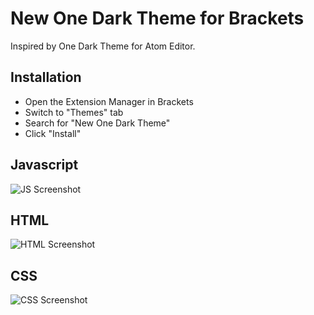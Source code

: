 # New One Dark Theme for Brackets

Inspired by One Dark Theme for Atom Editor.

## Installation

* Open the Extension Manager in Brackets
* Switch to "Themes" tab
* Search for "New One Dark Theme"
* Click "Install"

## Javascript
![JS Screenshot](https://github.com/moritzw1/one-dark-theme-for-brackets/blob/master/screenshot/js_screenshot.png)
## HTML
![HTML Screenshot](https://github.com/moritzw1/one-dark-theme-for-brackets/blob/master/screenshot/html_screenshot.png)
## CSS
![CSS Screenshot](https://github.com/moritzw1/one-dark-theme-for-brackets/blob/master/screenshot/css_screenshot.png)